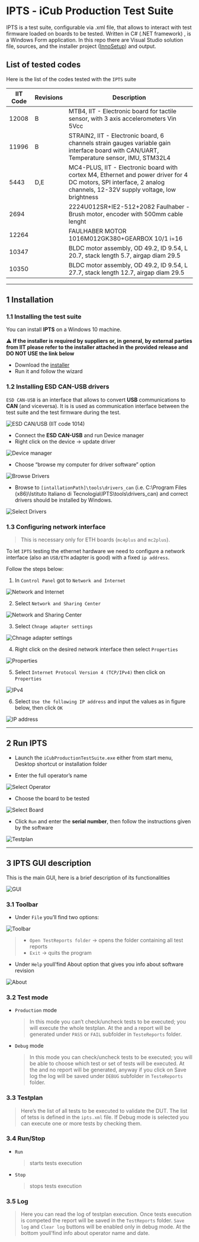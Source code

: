 # IPTS - iCub Production Test Suite

IPTS is a test suite, configurable via .xml file, that allows to interact with test firmware loaded on boards to be tested.
Written in C# (.NET framework) , is a Windows Form application.
In this repo there are Visual Studio solution file, sources, and the installer project ([InnoSetup](https://jrsoftware.org/isinfo.php)) and output.

## List of tested codes
Here is the list of the codes tested with the `IPTS` suite

IIT Code | Revisions | Description
-------- | ----------|----------
12008    | B         | MTB4, IIT - Electronic board for tactile sensor, with 3 axis accelerometers Vin 5Vcc
11996    | B         | STRAIN2, IIT - Electronic board, 6 channels strain gauges variable gain interface board with CAN/UART, Temperature sensor, IMU, STM32L4
5443     | D,E       | MC4-PLUS, IIT - Electronic board with cortex M4, Ethernet and power driver for 4 DC motors, SPI interface, 2 analog channels, 12-32V supply voltage, low brightness	
2694     |           | 2224U012SR+IE2-512+2082 Faulhaber - Brush motor, encoder with 500mm cable lenght	
12264    |           | FAULHABER MOTOR 1016M012GK380+GEARBOX 10/1 i=16	
10347    |           | BLDC motor assembly, OD 49.2, ID 9.54, L 20.7, stack length 5.7, airgap diam 29.5	
10350    |           | BLDC motor assembly, OD 49.2, ID 9.54, L 27.7, stack length 12.7, airgap diam 29.5	


---

## 1 Installation

### 1.1 Installing the test suite

You can install **IPTS** on a Windows 10 machine.

:warning:
  **If the installer is required by suppliers or, in general, by external parties from IIT please refer to the installer attached in the provided release and DO NOT USE the link below**
  
- Download the [installer](https://github.com/icub-tech-iit/ipts/raw/master/ipts-test-suite/iCubProductionTestSuite/Output/IPTS-Setup.exe)
- Run it and follow the wizard

### 1.2 Installing ESD CAN-USB drivers

`ESD CAN-USB` is an interface that allows to convert **USB** communications to **CAN** (and viceversa).
It is is used as communication interface between the test suite and the test firmware during the test.

![ESD CAN/USB (IIT code 1014)](assets/fig_1_esdcan.png)

- Connect the **ESD CAN-USB** and run Device manager
- Right click on the device -> update driver

![Device manager](assets/fig_2_device-manager.png)

- Choose “browse my computer for driver software” option

![Browse Drivers](assets/fig_3_browse-drivers.png)

- Browse to ``[intallationPath]\tools\drivers_can`` (i.e. C:\Program Files (x86)\Istituto Italiano di Tecnologia\IPTS\tools\drivers_can) and correct drivers should be installed by Windows.

![Select Drivers](assets/fig_4_select-drivers.png)

### 1.3 Configuring network interface

>This is necessary only for ETH boards (`mc4plus` and `mc2plus`).

To let `IPTS` testing the ethernet hardware we need to configure a network interface (also an `USB/ETH` adapter is good) with a fixed `ip address`.

Follow the steps below:

1. In `Control Panel` got to `Network and Internet`

![Network and Internet](assets/network-setup-1.png)

2. Select `Network and Sharing Center` 

![Network and Sharing Center](assets/network-setup-2.png)

3. Select `Chnage adapter settings` 

![Chnage adapter settings](assets/network-setup-3.png)

4. Right click on the desired network interface then select `Properties`

![Properties](assets/network-setup-4.png)

5. Select `Internet Protocol Version 4 (TCP/IPv4)` then click on `Properties`

![IPv4](assets/network-setup-5.png)

6. Select `Use the following IP address` and input the values as in figure below, then click `OK`

![IP address](assets/network-setup-6.png)

---

## 2 Run IPTS

- Launch the ``iCubProductionTestSuite.exe`` either from start menu, Desktop shortcut or installation folder

- Enter the full operator’s name

![Select Operator](assets/fig_5_operator.png)

- Choose the board to be tested

![Select Board](assets/fig_6_board.png)

- Click ``Run`` and enter the **serial number**, then follow the instructions given by the software

![Testplan](assets/fig_7_testplan.png)

---

## 3 IPTS GUI description

This is the main GUI, here is a brief description of its functionalities

![GUI](assets/fig_8_GUI.png)

### 3.1 Toolbar

  - Under ``File`` you’ll find two options:

![Toolbar](assets/fig_9_toolbar.png)

>
>- ``Open TestReports folder`` -> opens the folder containing all test reports
>- ``Exit`` -> quits the program

- Under ``Help`` youll’find About option that gives you info about software revision
  
![About](assets/fig_10_about.png)

### 3.2 Test mode


- ``Production`` mode
  >In this mode you can’t check/uncheck tests to be executed; you will execute the whole testplan. At the and a report will be generated under ``PASS`` or ``FAIL`` subfolder in ``TesteReports`` folder.

- ``Debug`` mode
  >In this mode you can check/uncheck tests to be executed; you will be able to choose which test or set of tests will be executed. At the and no report will be generated, anyway if you click on Save log the log will be saved under ``DEBUG`` subfolder in ``TesteReports`` folder.

### 3.3 Testplan
>Here’s the list of all tests to be executed to validate the DUT.
The list of tetss is defined in the ``ipts.xml`` file.
If Debug mode is selected you can execute one or more tests by checking them.

### 3.4 Run/Stop

- ``Run``
  >starts tests execution

- ``Stop``
  >stops tests execution

### 3.5 Log

> Here you can read the log of testplan execution.
Once tests execution is competed the report will be saved in the ``TestReports`` folder.
``Save log`` and ``Clear log`` buttons will be enabled only in debug mode.
At the bottom youll’find info about operator name and date.
